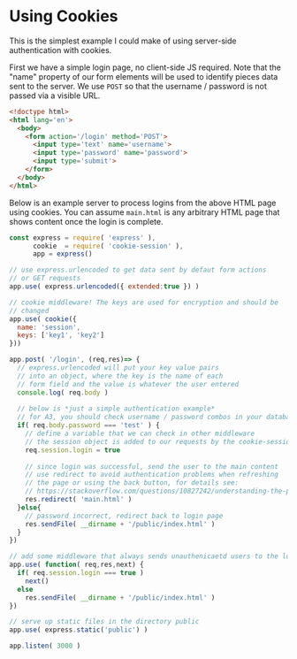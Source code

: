 # Using Cookies

This is the simplest example I could make of using server-side authentication with cookies.

First we have a simple login page, no client-side JS required. Note that the "name" property of our form elements will be used to identify pieces data sent to the server. We use `POST` so that the username / password is not passed via a visible URL.

```html
<!doctype html>
<html lang='en'>
  <body>
    <form action='/login' method='POST'>
      <input type='text' name='username'>
      <input type='password' name='password'>
      <input type='submit'>
    </form>
  </body>
</html>
```

Below is an example server to process logins from the above HTML page using cookies. You can assume `main.html`
is any arbitrary HTML page that shows content once the login is complete.

```js
const express = require( 'express' ),
      cookie  = require( 'cookie-session' ),
      app = express()

// use express.urlencoded to get data sent by defaut form actions
// or GET requests
app.use( express.urlencoded({ extended:true }) )

// cookie middleware! The keys are used for encryption and should be
// changed
app.use( cookie({
  name: 'session',
  keys: ['key1', 'key2']
}))

app.post( '/login', (req,res)=> {
  // express.urlencoded will put your key value pairs 
  // into an object, where the key is the name of each
  // form field and the value is whatever the user entered
  console.log( req.body )
  
  // below is *just a simple authentication example* 
  // for A3, you should check username / password combos in your database
  if( req.body.password === 'test' ) {
    // define a variable that we can check in other middleware
    // the session object is added to our requests by the cookie-session middleware
    req.session.login = true
    
    // since login was successful, send the user to the main content
    // use redirect to avoid authentication problems when refreshing
    // the page or using the back button, for details see:
    // https://stackoverflow.com/questions/10827242/understanding-the-post-redirect-get-pattern 
    res.redirect( 'main.html' )
  }else{
    // password incorrect, redirect back to login page
    res.sendFile( __dirname + '/public/index.html' )
  }
})

// add some middleware that always sends unauthenicaetd users to the login page
app.use( function( req,res,next) {
  if( req.session.login === true )
    next()
  else
    res.sendFile( __dirname + '/public/index.html' )
})

// serve up static files in the directory public
app.use( express.static('public') )

app.listen( 3000 )
```
